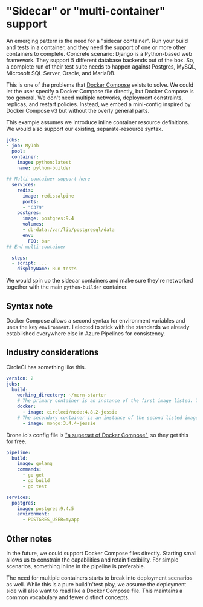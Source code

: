 # "Sidecar" or "multi-container" support

An emerging pattern is the need for a "sidecar container".
Run your build and tests in a container, and they need the support of one or more other containers to complete.
Concrete scenario: Django is a Python-based web framework.
They support 5 different database backends out of the box.
So, a complete run of their test suite needs to happen against Postgres, MySQL, Microsoft SQL Server, Oracle, and MariaDB.

This is one of the problems that [Docker Compose](https://docs.docker.com/compose/) exists to solve.
We could let the user specify a Docker Compose file directly, but Docker Compose is too general.
We don't need multiple networks, deployment constraints, replicas, and restart policies.
Instead, we embed a mini-config inspired by Docker Compose v3 but without the overly general parts.

This example assumes we introduce inline container resource definitions.
We would also support our existing, separate-resource syntax.

```yaml
jobs:
- job: MyJob
  pool:
  container: 
    image: python:latest
    name: python-builder

## Multi-container support here
  services:
    redis:
      image: redis:alpine
      ports:
      - "6379"
    postgres:
      image: postgres:9.4
      volumes:
      - db-data:/var/lib/postgresql/data
      env:
        FOO: bar
## End multi-container

  steps:
  - script: ...
    displayName: Run tests
```
We would spin up the sidecar containers and make sure they're networked together with the main `python-builder` container.

## Syntax note

Docker Compose allows a second syntax for environment variables and uses the key `environment`.
I elected to stick with the standards we already established everywhere else in Azure Pipelines for consistency.

## Industry considerations

CircleCI has something like this.
```yaml
version: 2
jobs:
  build:
    working_directory: ~/mern-starter
    # The primary container is an instance of the first image listed. The job's commands run in this container.
    docker:
      - image: circleci/node:4.8.2-jessie
    # The secondary container is an instance of the second listed image which is run in a common network where ports exposed on the primary container are available on localhost.
      - image: mongo:3.4.4-jessie
```

Drone.io's config file is ["a superset of Docker Compose"](http://docs.drone.io/getting-started/#configuration), so they get this for free.
```yaml
pipeline:
  build:
    image: golang
    commands:
      - go get
      - go build
      - go test

services:
  postgres:
    image: postgres:9.4.5
    environment:
      - POSTGRES_USER=myapp
```

## Other notes
In the future, we could support Docker Compose files directly.
Starting small allows us to constrain the capabilities and retain flexibility.
For simple scenarios, something inline in the pipeline is preferable.

The need for multiple containers starts to break into deployment scenarios as well.
While this is a pure build'n'test play, we assume the deployment side will also want to read like a Docker Compose file.
This maintains a common vocabulary and fewer distinct concepts.
